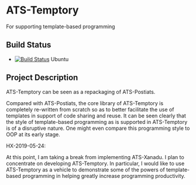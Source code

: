 # ATS-Temptory
For supporting template-based programming

## Build Status

* [![Build Status](https://travis-ci.org/githwxi/ATS-Temptory.svg?branch=master)](https://travis-ci.org/githwxi/ATS-Temptory) Ubuntu

## Project Description

ATS-Temptory can be seen as a repackaging of ATS-Postiats.
  
Compared with ATS-Postiats, the core library of ATS-Temptory is
completely re-written from scratch so as to better facilitate the use
of templates in support of code sharing and reuse. It can be seen
clearly that the style of template-based programming as is supported
in ATS-Temptory is of a disruptive nature. One might even compare this
programming style to OOP at its early stage.

HX-2019-05-24:

At this point, I am taking a break from implementing ATS-Xanadu.  I
plan to concentrate on developing ATS-Temptory. In particular, I would
like to use ATS-Temptory as a vehicle to demonstrate some of the
powers of template-based programming in helping greatly increase
programming productivity.
